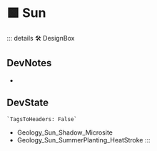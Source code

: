 
# 🟩  <eco>Sun</eco>

::: details 🛠 <dev>DesignBox</dev>

## DevNotes

-

## DevState

```py
`TagsToHeaders: False`
```

- Geology_Sun_Shadow_Microsite
- Geology_Sun_SummerPlanting_HeatStroke
:::

